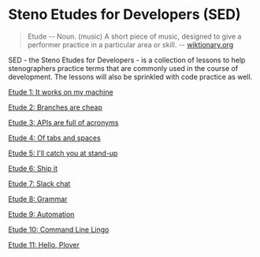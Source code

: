 # Steno Etudes for Developers (SED)

> Etude -- Noun. (music) A short piece of music, designed to give a performer practice in a particular area or skill.
> -- [wiktionary.org](https://en.wiktionary.org/wiki/etude#English)

SED - the Steno Etudes for Developers - is a collection of lessons
to help stenographers practice terms that are commonly used in the course of development.
The lessons will also be sprinkled with code practice as well.

[Etude 1: It works on my machine](./etude01.md)

[Etude 2: Branches are cheap](./etude02.md)

[Etude 3: APIs are full of acronyms](./etude03.md)

[Etude 4: Of tabs and spaces](./etude04.md)

[Etude 5: I'll catch you at stand-up](./etude05.md)

[Etude 6: Ship it](./etude06.md)

[Etude 7: Slack chat](./etude07.md)

[Etude 8: Grammar](./etude08.md)

[Etude 9: Automation](./etude09.md)

[Etude 10: Command Line Lingo](./etude10.md)

[Etude 11: Hello, Plover](./etude11.md)
